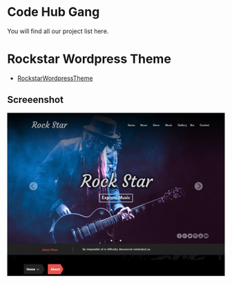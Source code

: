 # Code Hub Gang
You will find all our project list here.


# Rockstar Wordpress Theme
* [RockstarWordpressTheme](https://codehubgang.github.io/RockstarWordpressTheme/)
## Screeenshot
![RockStar Screenshot](https://raw.githubusercontent.com/CodeHubGang/Projects/master/rockstar.png)
